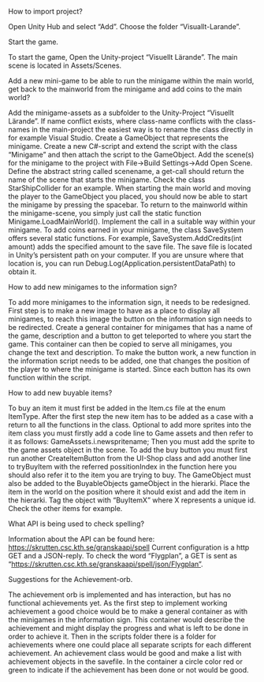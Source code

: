How to import project?

Open Unity Hub and select “Add”. Choose the folder “Visuallt-Larande”.


Start the game.

To start the game, Open the Unity-project “Visuellt Lärande”.
The main scene is located in Assets/Scenes.


Add a new mini-game to be able to run the minigame within the main world, get back to the mainworld from the minigame and add coins to the main world?

Add the minigame-assets as a subfolder to the Unity-Project “Visuellt Lärande”.
If name conflict exists, where class-name conflicts with the class-names in the main-project the easiest way is to rename the class directly in for example Visual Studio.
Create a GameObject that represents the minigame.
Create a new C#-script and extend the script with the class “Minigame” and then attach the script to the GameObject.
Add the scene(s) for the minigame to the project with File->Build Settings->Add Open Scene.
Define the abstract string called scenename, a get-call should return the name of the scene that starts the minigame. Check the class StarShipCollider for an example. When starting the main world and moving the player to the GameObject you placed, you should now be able to start the minigame by pressing the spacebar.
To return to the mainworld within the minigame-scene, you simply just call the static function Minigame.LoadMainWorld(). Implement the call in a suitable way within your minigame.
To add coins earned in your minigame, the class SaveSystem offers several static functions. For example, SaveSystem.AddCredits(int amount) adds the specified amount to the save file.
The save file is located in Unity’s persistent path on your computer. If you are unsure where that location is, you can run Debug.Log(Application.persistentDataPath) to obtain it.


How to add new minigames to the information sign?

To add more minigames to the information sign, it needs to be redesigned.
First step is to make a new image to have as a place to display all minigames, to reach this image the button on the information sign needs to be redirected.
Create a general container for minigames that has a name of the game, description and a button to get teleported to where you start the game.
This container can then be copied to serve all minigames, you change the text and description.
To make the button work, a new function in the information script needs to be added, one that changes the position of the player to where the minigame is started. Since each button has its own function within the script. 


How to add new buyable items?

To buy an item it must first be added in the Item.cs file at the enum ItemType.
After the first step  the new item has to be added as a case with a return to all the functions in the class.
Optional to add more sprites into the item class you must firstly add a code line to Game assets and then refer to it as follows:
GameAssets.i.newspritename;
Then you must add the sprite to the game assets object in the scene.
To add the buy button you must first run another CreateItemButton from the UI-Shop class and add another line to tryBuyItem with the referred possitionIndex in the function here you should also refer it to the item you are trying to buy.
The GameObject must also be added to the BuyableObjects gameObject in the hierarki. Place the item in the world on the position where it should exist and add the item in the hierarki. Tag the object with “BuyItemX” where X represents a unique id. Check the other items for example.
 
 
What API is being used to check spelling?

Information about the API can be found here: https://skrutten.csc.kth.se/granskaapi/spell
Current configuration is a http GET and a JSON-reply.
To check the word “Flygplan”, a GET is sent as “https://skrutten.csc.kth.se/granskaapi/spell/json/Flygplan”.


Suggestions for the Achievement-orb.

The achievement orb is implemented and has interaction, but has no functional achievements yet. 
As the first step to implement working achievement a good choice would be to make a general container as with the minigames in the information sign. This container would describe the achievement and might display the progress and what is left to be done in order to achieve it.
Then in the scripts folder there is a folder for achievements where one could place all separate scripts for each different achievement.
An achievement class would be good and make a list with achievement objects in the savefile.
In the container a circle color red or green to indicate if the achievement has been done or not would be good. 
